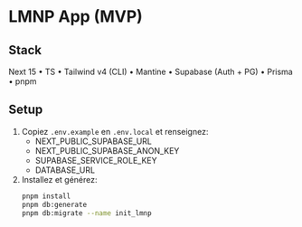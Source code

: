 # LMNP App (MVP)

## Stack
Next 15 • TS • Tailwind v4 (CLI) • Mantine • Supabase (Auth + PG) • Prisma • pnpm

## Setup
1) Copiez `.env.example` en `.env.local` et renseignez:
    - NEXT_PUBLIC_SUPABASE_URL
    - NEXT_PUBLIC_SUPABASE_ANON_KEY
    - SUPABASE_SERVICE_ROLE_KEY
    - DATABASE_URL
2) Installez et générez:
   ```bash
   pnpm install
   pnpm db:generate
   pnpm db:migrate --name init_lmnp
